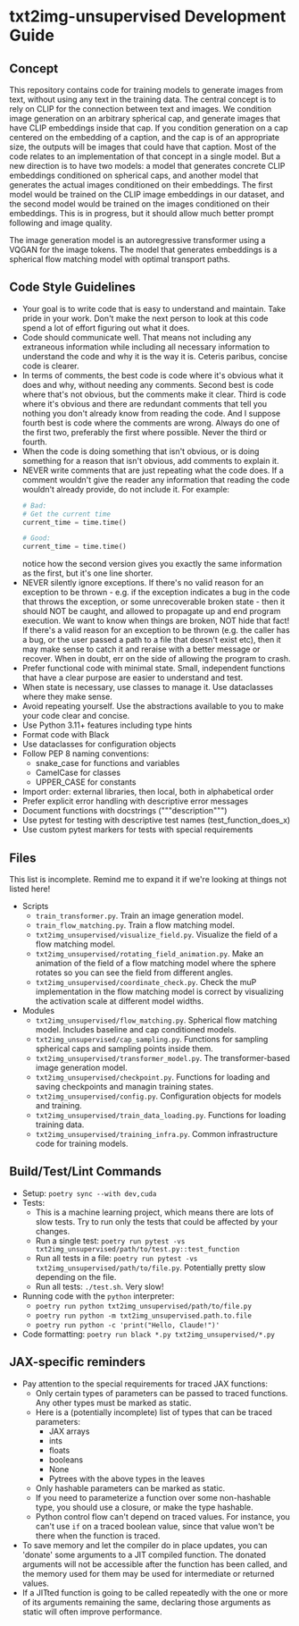 # txt2img-unsupervised Development Guide

## Concept

This repository contains code for training models to generate images from text, without using any
text in the training data. The central concept is to rely on CLIP for the connection between text
and images. We condition image generation on an arbitrary spherical cap, and generate images that
have CLIP embeddings inside that cap. If you condition generation on a cap centered on the embedding
of a caption, and the cap is of an appropriate size, the outputs will be images that could have that
caption. Most of the code relates to an implementation of that concept in a single model. But a new
direction is to have two models: a model that generates concrete CLIP embeddings conditioned on
spherical caps, and another model that generates the actual images conditioned on their embeddings.
The first model would be trained on the CLIP image embeddings in our dataset, and the second model
would be trained on the images conditioned on their embeddings. This is in progress, but it should
allow much better prompt following and image quality.

The image generation model is an autoregressive transformer using a VQGAN for the image tokens. The
model that generates embeddings is a spherical flow matching model with optimal transport paths.

## Code Style Guidelines
- Your goal is to write code that is easy to understand and maintain. Take pride in your work. Don't
  make the next person to look at this code spend a lot of effort figuring out what it does.
- Code should communicate well. That means not including any extraneous information while including
  all necessary information to understand the code and why it is the way it is. Ceteris paribus,
  concise code is clearer.
- In terms of comments, the best code is code where it's obvious what it does and why, without
  needing any comments. Second best is code where that's not obvious, but the comments make it
  clear. Third is code where it's obvious and there are redundant comments that tell you nothing you
  don't already know from reading the code. And I suppose fourth best is code where the comments are
  wrong. Always do one of the first two, preferably the first where possible. Never the third or
  fourth.
- When the code is doing something that isn't obvious, or is doing something for a reason that
  isn't obvious, add comments to explain it.
- NEVER write comments that are just repeating what the code does. If a comment wouldn't give the
  reader any information that reading the code wouldn't already provide, do not include it. For
  example:
  ```python
  # Bad:
  # Get the current time
  current_time = time.time()

  # Good:
  current_time = time.time()
  ```
  notice how the second version gives you exactly the same information as the first, but it's one
  line shorter.
- NEVER silently ignore exceptions. If there's no valid reason for an exception to be thrown - e.g.
  if the exception indicates a bug in the code that throws the exception, or some unrecoverable
  broken state - then it should NOT be caught, and allowed to propagate up and end program
  execution. We want to know when things are broken, NOT hide that fact! If there's a valid reason
  for an exception to be thrown (e.g. the caller has a bug, or the user passed a path to a file that
  doesn't exist etc), then it may make sense to catch it and reraise with a better message or
  recover. When in doubt, err on the side of allowing the program to crash.
- Prefer functional code with minimal state. Small, independent functions that have a clear purpose
  are easier to understand and test.
- When state is necessary, use classes to manage it. Use dataclasses where they make sense.
- Avoid repeating yourself. Use the abstractions available to you to make your code clear and
  concise.
- Use Python 3.11+ features including type hints
- Format code with Black
- Use dataclasses for configuration objects
- Follow PEP 8 naming conventions:
  - snake_case for functions and variables
  - CamelCase for classes
  - UPPER_CASE for constants
- Import order: external libraries, then local, both in alphabetical order
- Prefer explicit error handling with descriptive error messages
- Document functions with docstrings ("""description""")
- Use pytest for testing with descriptive test names (test_function_does_x)
- Use custom pytest markers for tests with special requirements

## Files

This list is incomplete. Remind me to expand it if we're looking at things not listed here!

* Scripts
  * `train_transformer.py`. Train an image generation model.
  * `train_flow_matching.py`. Train a flow matching model.
  * `txt2img_unsupervised/visualize_field.py`. Visualize the field of a flow matching model.
  * `txt2img_unsupervised/rotating_field_animation.py`. Make an animation of the field of a flow
    matching model where the sphere rotates so you can see the field from different angles.
  * `txt2img_unsupervised/coordinate_check.py`. Check the muP implementation in the flow matching
    model is correct by visualizing the activation scale at different model widths.
* Modules
  * `txt2img_unsupervised/flow_matching.py`. Spherical flow matching model. Includes baseline and
    cap conditioned models.
  * `txt2img_unsupervised/cap_sampling.py`. Functions for sampling spherical caps and sampling
    points inside them.
  * `txt2img_unsupervised/transformer_model.py`. The transformer-based image generation model.
  * `txt2img_unsupervised/checkpoint.py`. Functions for loading and saving checkpoints and managin
    training states.
  * `txt2img_unsupervised/config.py`. Configuration objects for models and training.
  * `txt2img_unsupervised/train_data_loading.py`. Functions for loading training data.
  * `txt2img_unsupervised/training_infra.py`. Common infrastructure code for training models.

## Build/Test/Lint Commands
- Setup: `poetry sync --with dev,cuda`
- Tests:
  - This is a machine learning project, which means there are lots of slow tests. Try to run only
    the tests that could be affected by your changes.
  - Run a single test: `poetry run pytest -vs txt2img_unsupervised/path/to/test.py::test_function`
  - Run all tests in a file: `poetry run pytest -vs txt2img_unsupervised/path/to/file.py`.
    Potentially pretty slow depending on the file.
  - Run all tests: `./test.sh`. Very slow!
- Running code with the `python` interpreter:
  - `poetry run python txt2img_unsupervised/path/to/file.py`
  - `poetry run python -m txt2img_unsupervised.path.to.file`
  - `poetry run python -c 'print("Hello, Claude!")'`
- Code formatting: `poetry run black *.py txt2img_unsupervised/*.py`

## JAX-specific reminders
- Pay attention to the special requirements for traced JAX functions:
  - Only certain types of parameters can be passed to traced functions. Any other types must be
    marked as static.
  - Here is a (potentially incomplete) list of types that can be traced parameters:
    - JAX arrays
    - ints
    - floats
    - booleans
    - None
    - Pytrees with the above types in the leaves
  - Only hashable parameters can be marked as static.
  - If you need to parameterize a function over some non-hashable type, you should use a closure, or
    make the type hashable.
  - Python control flow can't depend on traced values. For instance, you can't use `if` on a traced
    boolean value, since that value won't be there when the function is traced.
- To save memory and let the compiler do in place updates, you can 'donate' some arguments to a JIT
  compiled function. The donated arguments will not be accessible after the function has been
  called, and the memory used for them may be used for intermediate or returned values.
- If a JITted function is going to be called repeatedly with the one or more of its arguments
  remaining the same, declaring those arguments as static will often improve performance.